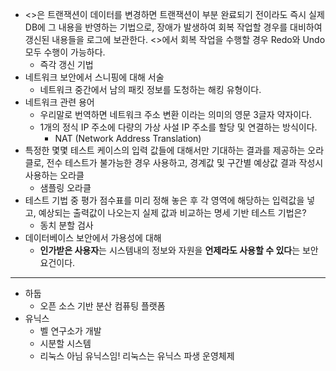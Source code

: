 - <>은 트랜잭션이 데이터를 변경하면 트랜잭션이 부분 완료되기 전이라도 즉시 실제 DB에 그 내용을 반영하는 기법으로,
  장애가 발생하여 회복 작업할 경우를 대비하여 갱신된 내용들을 로그에 보관한다.
  <>에서 회복 작업을 수행할 경우 Redo와 Undo 모두 수행이 가능하다.
  - 즉각 갱신 기법
- 네트워크 보안에서 스니핑에 대해 서술
  - 네트워크 중간에서 남의 패킷 정보를 도청하는 해킹 유형이다.
- 네트워크 관련 용어 
  - 우리말로 번역하면 네트워크 주소 변환 이라는 의미의 영문 3글자 약자이다.
  - 1개의 정식 IP 주소에 다량의 가상 사설 IP 주소를 할당 및 연결하는 방식이다.
    - NAT (Network Address Translation)
- 특정한 몇몇 테스트 케이스의 입력 값들에 대해서만 기대하는 결과를 제공하는 오라클로,
  전수 테스트가 불가능한 경우 사용하고, 경계값 및 구간별 예상값 결과 작성시 사용하는 오라클
  - 샘플링 오라클
- 테스트 기법 중 평가 점수표를 미리 정해 놓은 후 각 영역에 해당하는 입력값을 넣고, 예상되는 출력값이 나오는지 실제 값과 비교하는 명세 기반 테스트 기법은?
  - 동치 분할 검사
- 데이터베이스 보안에서 가용성에 대해 
  - **인가받은 사용자**는 시스템내의 정보와 자원을 **언제라도 사용할 수 있다**는 보안 요건이다.

---
- 하둡
  - 오픈 소스 기반 분산 컴퓨팅 플랫폼
- 유닉스
  - 벨 연구소가 개발
  - 시분할 시스템
  - 리눅스 아님 유닉스임! 리눅스는 유닉스 파생 운영체제 